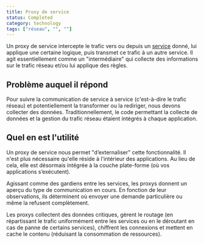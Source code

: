 ```yaml
---
title: Proxy de service
status: Completed
category: technology
tags: ["réseau", "", ""]
---
```


Un proxy de service intercepte le trafic vers ou depuis un [service](/fr/service/) donné,
lui applique une certaine logique, puis transmet ce trafic à un autre service.
Il agit essentiellement comme un "intermédiaire" qui collecte des informations sur le trafic réseau et/ou lui applique des règles.

## Problème auquel il répond

Pour suivre la communication de service à service (c'est-à-dire le trafic réseau) et
potentiellement la transformer ou la rediriger, nous devons collecter des données.
Traditionnellement, le code permettant la collecte de données et la gestion du trafic réseau étaient intégrés à chaque application.

## Quel en est l'utilité

Un proxy de service nous permet "d’externaliser" cette fonctionnalité.
Il n'est plus nécessaire qu'elle réside à l'intérieur des applications.
Au lieu de cela, elle est désormais intégrée à la couche plate-forme (où vos applications s’exécutent).

Agissant comme des gardiens entre les services, les proxys donnent un aperçu du type de communication en cours.
En fonction de leur observations, ils déterminent où envoyer une demande particulière ou même la refusent complètement.

Les proxys collectent des données critiques, gèrent le routage (en répartissant le trafic uniformément entre les services ou en le déroutant en cas de panne de certains services),
chiffrent les connexions et mettent en cache le contenu (réduisant la consommation de ressources).
